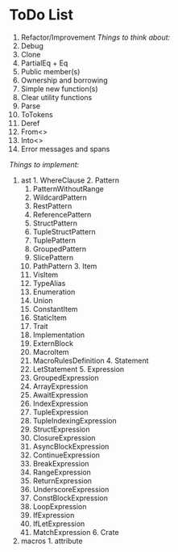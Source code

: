 # ToDo List
 1. Refactor/Improvement
  *Things to think about:*
   1. Debug
   2. Clone
   3. PartialEq + Eq
   4. Public member(s)
   5. Ownership and borrowing
   6. Simple new function(s)
   7. Clear utility functions
   8. Parse
   9. ToTokens
   10. Deref
   11. From<>
   12. Into<>
   13. Error messages and spans

  *Things to implement:*
   1. ast
     1. WhereClause
     2. Pattern
       1. PatternWithoutRange
         1. WildcardPattern
         2. RestPattern
         3. ReferencePattern
         4. StructPattern
         5. TupleStructPattern
         6. TuplePattern
         7. GroupedPattern
         8. SlicePattern
         9. PathPattern
     3. Item
       1. VisItem
         1. TypeAlias
         2. Enumeration
         3. Union
         4. ConstantItem
         5. StaticItem
         6. Trait
         7. Implementation
         8. ExternBlock
       2. MacroItem
         1. MacroRulesDefinition
     4. Statement
       1. LetStatement
     5. Expression
       1. GroupedExpression
       2. ArrayExpression
       3. AwaitExpression
       4. IndexExpression
       5. TupleExpression
       6. TupleIndexingExpression
       7. StructExpression
       8. ClosureExpression
       9. AsyncBlockExpression
       10. ContinueExpression
       11. BreakExpression
       12. RangeExpression
       13. ReturnExpression
       14. UnderscoreExpression
       15. ConstBlockExpression
       16. LoopExpression
       17. IfExpression
       18. IfLetExpression
       19. MatchExpression
     6. Crate
   2. macros
     1. attribute